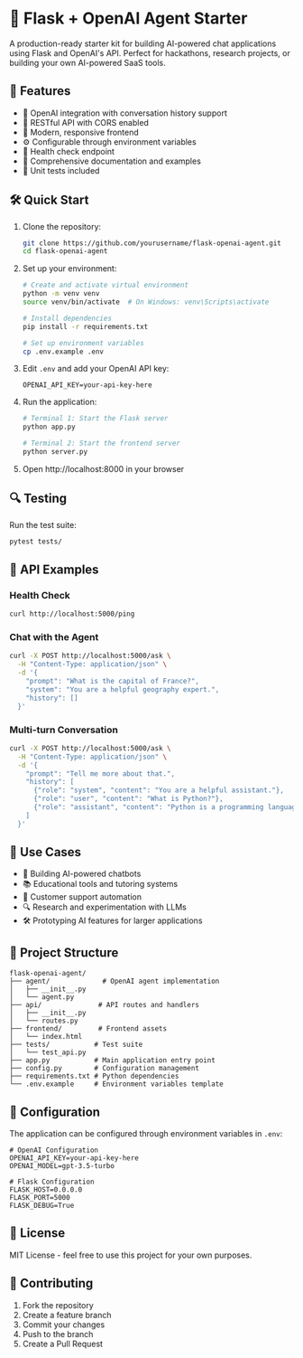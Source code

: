 # 🧠 Flask + OpenAI Agent Starter

A production-ready starter kit for building AI-powered chat applications using Flask and OpenAI's API. Perfect for hackathons, research projects, or building your own AI-powered SaaS tools.

## 🚀 Features
- 🧠 OpenAI integration with conversation history support
- 🔄 RESTful API with CORS enabled
- 🎨 Modern, responsive frontend
- ⚙️ Configurable through environment variables
- 🧪 Health check endpoint
- 📝 Comprehensive documentation and examples
- 🧪 Unit tests included

## 🛠 Quick Start

1. Clone the repository:
   ```bash
   git clone https://github.com/yourusername/flask-openai-agent.git
   cd flask-openai-agent
   ```

2. Set up your environment:
   ```bash
   # Create and activate virtual environment
   python -m venv venv
   source venv/bin/activate  # On Windows: venv\Scripts\activate

   # Install dependencies
   pip install -r requirements.txt

   # Set up environment variables
   cp .env.example .env
   ```

3. Edit `.env` and add your OpenAI API key:
   ```
   OPENAI_API_KEY=your-api-key-here
   ```

4. Run the application:
   ```bash
   # Terminal 1: Start the Flask server
   python app.py

   # Terminal 2: Start the frontend server
   python server.py
   ```

5. Open http://localhost:8000 in your browser

## 🔍 Testing

Run the test suite:
```bash
pytest tests/
```

## 📡 API Examples

### Health Check
```bash
curl http://localhost:5000/ping
```

### Chat with the Agent
```bash
curl -X POST http://localhost:5000/ask \
  -H "Content-Type: application/json" \
  -d '{
    "prompt": "What is the capital of France?",
    "system": "You are a helpful geography expert.",
    "history": []
  }'
```

### Multi-turn Conversation
```bash
curl -X POST http://localhost:5000/ask \
  -H "Content-Type: application/json" \
  -d '{
    "prompt": "Tell me more about that.",
    "history": [
      {"role": "system", "content": "You are a helpful assistant."},
      {"role": "user", "content": "What is Python?"},
      {"role": "assistant", "content": "Python is a programming language."}
    ]
  }'
```

## 🎯 Use Cases

- 🤖 Building AI-powered chatbots
- 📚 Educational tools and tutoring systems
- 💬 Customer support automation
- 🔍 Research and experimentation with LLMs
- 🛠 Prototyping AI features for larger applications

## 📁 Project Structure
```
flask-openai-agent/
├── agent/             # OpenAI agent implementation
│   ├── __init__.py
│   └── agent.py
├── api/              # API routes and handlers
│   ├── __init__.py
│   └── routes.py
├── frontend/         # Frontend assets
│   └── index.html
├── tests/           # Test suite
│   └── test_api.py
├── app.py           # Main application entry point
├── config.py        # Configuration management
├── requirements.txt # Python dependencies
└── .env.example     # Environment variables template
```

## 🔧 Configuration

The application can be configured through environment variables in `.env`:

```env
# OpenAI Configuration
OPENAI_API_KEY=your-api-key-here
OPENAI_MODEL=gpt-3.5-turbo

# Flask Configuration
FLASK_HOST=0.0.0.0
FLASK_PORT=5000
FLASK_DEBUG=True
```

## 📝 License

MIT License - feel free to use this project for your own purposes.

## 🤝 Contributing

1. Fork the repository
2. Create a feature branch
3. Commit your changes
4. Push to the branch
5. Create a Pull Request 